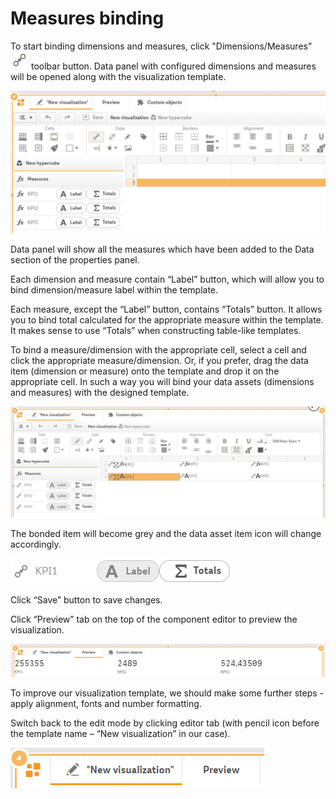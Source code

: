 # Measures binding

To start binding dimensions and measures, click "Dimensions/Measures" <img src="../.gitbook/assets/image (3).png" alt="" data-size="original"> toolbar button. Data panel with configured dimensions and measures will be opened along with the visualization template.

![](../.gitbook/assets/Tutorial8.png)

Data panel will show all the measures which have been added to the Data section of the properties panel.


Each dimension and measure contain “Label” button, which will allow you to bind dimension/measure label within the template.&#x20;

Each measure, except the “Label” button, contains “Totals” button. It allows you to bind total calculated for the appropriate measure within the template. It makes sense to use “Totals” when constructing table-like templates.&#x20;

To bind a measure/dimension with the appropriate cell, select a cell and click the appropriate measure/dimension. Or, if you prefer, drag the data item (dimension or measure) onto the template and drop it on the appropriate cell. In such a way you will bind your data assets (dimensions and measures) with the designed template.

![](../.gitbook/assets/Tutorial9.png)

The bonded item will become grey and the data asset item icon will change accordingly.

![](../.gitbook/assets/Tutorial10.png)

Click “Save” button to save changes.

Click “Preview” tab on the top of the component editor to preview the visualization.

![](../.gitbook/assets/Tutorial11.png)

To improve our visualization template, we should make some further steps - apply alignment, fonts and number formatting.&#x20;

Switch back to the edit mode by clicking editor tab (with pencil icon before the template name – “New visualization” in our case).

![](../.gitbook/assets/Tutorial12.png)
